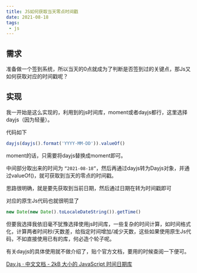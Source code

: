 ```yaml
---
title: JS如何获取当天零点时间戳
date: 2021-08-18
tags:
 - js
---
```


<!-- truncate -->

## 需求

准备做一个签到系统，所以当天的0点就成为了判断是否签到过的关键点，那Js又如何获取对应的时间戳呢？

## 实现

我一开始是这么实现的，利用到的js时间库，moment或者dayjs都行，这里选择dayjs（因为轻量）。

代码如下

```js
dayjs(dayjs().format('YYYY-MM-DD')).valueOf()
```

moment的话，只需要将dayjs替换成moment即可。

中间部分取出来的时间为 `“2021-08-18”`，然后再通过dayjs转为Dayjs对象，并通过valueOf()，就可获取到当天的零点的时间戳。

思路很明确，就是要先获取到当前日期，然后通过日期在转为时间戳即可

对应的原生Js代码也就很明显了

```js
new Date(new Date().toLocaleDateString()).getTime()
```

但要我选择我依旧毫不犹豫选择使用js时间库，一些复杂的时间计算，如时间格式化，计算两者时间秒/天数差，给指定时间增加/减少天数，这些如果使用原生Js代码，不如直接使用已有的库，何必造个轮子呢。

有关dayjs的具体使用就不做介绍了，贴个官方文档，要用的时候查阅一下便可。

[Day.js · 中文文档 - 2kB 大小的 JavaScript 时间日期库](https://day.js.org/zh-CN/)